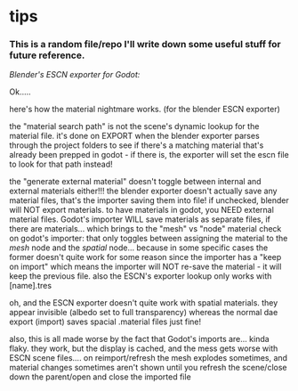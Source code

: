 # tips
### This is a random file/repo I'll write down some useful stuff for future reference.

*Blender's ESCN exporter for Godot:*

Ok.....

here's how the material nightmare works. (for the blender ESCN exporter)

the "material search path" is not the scene's dynamic lookup for the material file. it's done on EXPORT when the blender exporter parses through the project folders to see if there's a matching material that's already been prepped in godot - if there is, the exporter will set the escn file to look for that path instead!

the "generate external material" doesn't toggle between internal and external materials either!!! the blender exporter doesn't actually save any material files, that's the importer saving them into file! if unchecked, blender will NOT export materials. to have materials in godot, you NEED external material files. Godot's importer WILL save materials as separate files, if there are materials... which brings to the "mesh" vs "node" material check on godot's importer: that only toggles between assigning the material to the *mesh* node and the *spatial* node... because in some specific cases the former doesn't quite work for some reason
since the importer has a "keep on import" which means the importer will NOT re-save the material - it will keep the previous file. also the ESCN's exporter lookup only works with [name].tres

oh, and the ESCN exporter doesn't quite work with spatial materials. they appear invisible (albedo set to full transparency) whereas the normal dae export (import) saves spacial .material files just fine!

also, this is all made worse by the fact that Godot's imports are... kinda flaky. they work, but the display is cached, and the mess gets worse with ESCN scene files.... on reimport/refresh the mesh explodes sometimes, and material changes sometimes aren't shown until you refresh the scene/close down the parent/open and close the imported file
